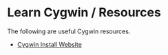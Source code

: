 # Learn Cygwin / Resources #

The following are useful Cygwin resources.

* [Cygwin Install Website](https://cygwin.com/install.html)
